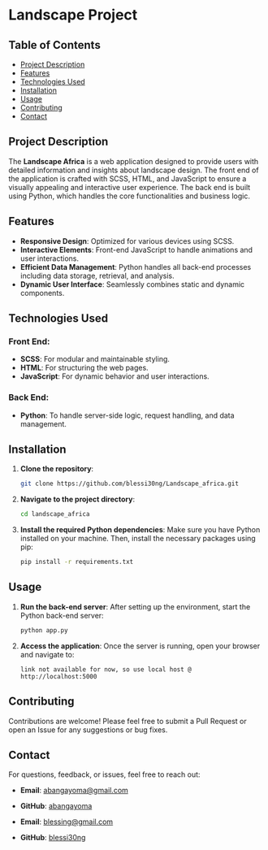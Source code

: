 # Landscape Project

## Table of Contents
- [Project Description](#project-description)
- [Features](#features)
- [Technologies Used](#technologies-used)
- [Installation](#installation)
- [Usage](#usage)
- [Contributing](#contributing)
- [Contact](#contact)

## Project Description
The **Landscape Africa** is a web application designed to provide users with detailed information and insights about landscape design. The front end of the application is crafted with SCSS, HTML, and JavaScript to ensure a visually appealing and interactive user experience. The back end is built using Python, which handles the core functionalities and business logic.

## Features
- **Responsive Design**: Optimized for various devices using SCSS.
- **Interactive Elements**: Front-end JavaScript to handle animations and user interactions.
- **Efficient Data Management**: Python handles all back-end processes including data storage, retrieval, and analysis.
- **Dynamic User Interface**: Seamlessly combines static and dynamic components.

## Technologies Used
### Front End:
- **SCSS**: For modular and maintainable styling.
- **HTML**: For structuring the web pages.
- **JavaScript**: For dynamic behavior and user interactions.

### Back End:
- **Python**: To handle server-side logic, request handling, and data management.

## Installation
1. **Clone the repository**:
   ```bash
   git clone https://github.com/blessi30ng/Landscape_africa.git
   ```

2. **Navigate to the project directory**:
   ```bash
   cd landscape_africa
   ```

3. **Install the required Python dependencies**:
   Make sure you have Python installed on your machine. Then, install the necessary packages using pip:
   ```bash
   pip install -r requirements.txt
   ```

## Usage
1. **Run the back-end server**:
   After setting up the environment, start the Python back-end server:
   ```bash
   python app.py
   ```

2. **Access the application**:
   Once the server is running, open your browser and navigate to:
   ```
   link not available for now, so use local host @ http://localhost:5000
   ```

## Contributing
Contributions are welcome! Please feel free to submit a Pull Request or open an Issue for any suggestions or bug fixes.


## Contact
For questions, feedback, or issues, feel free to reach out:
- **Email**: abangayoma@gmail.com
- **GitHub**: [abangayoma](https://github.com/abangAyoma)

- **Email**: blessing@gmail.com
- **GitHub**: [blessi30ng](https://github.com/blessi30ng)
